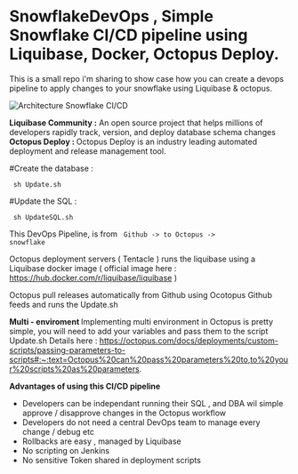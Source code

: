 # SnowflakeDevOps , Simple Snowflake CI/CD pipeline using Liquibase, Docker, Octopus Deploy.

This is a small repo i'm sharing to show case how you can create a devops pipeline to apply changes to your snowflake using Liquibase & octopus.

![Architecture Snowflake CI/CD](https://github.com/amhallam/SnowflakeDevOps/blob/main/CICD_SNOWFLAKE.png?raw=true)


<strong>Liquibase Community :</strong>
An open source project that helps millions of developers rapidly track, version, and deploy database schema changes
<strong>Octopus Deploy : </strong>
Octopus Deploy is an industry leading automated deployment and release management tool.
 


#Create the database : 

<code> sh Update.sh </code>


#Update the SQL : 

<code> sh UpdateSQL.sh </code>


This DevOps Pipeline, is from <code>  Github -> to Octopus -> snowflake  </code>

Octopus deployment servers ( Tentacle ) runs the liquibase using a Liquibase docker image ( official image here : https://hub.docker.com/r/liquibase/liquibase )

Octopus pull releases automatically from Github using Ocotopus Github feeds and runs the Update.sh 


<strong>Multi - enviroment </strong>
Implementing multi environment in Octopus is pretty simple, you will need to add your variables and pass them to the script Update.sh 
Details here : https://octopus.com/docs/deployments/custom-scripts/passing-parameters-to-scripts#:~:text=Octopus%20can%20pass%20parameters%20to,to%20your%20scripts%20as%20parameters.

<strong>Advantages of using this CI/CD pipeline </strong>
- Developers can be independant running their SQL , and DBA wil simple approve / disapprove changes in the Octopus workflow
- Developers do not need a central DevOps team to manage every change / debug etc
- Rollbacks are easy , managed by Liquibase 
- No scripting on Jenkins 
- No sensitive Token shared in deployment scripts 
